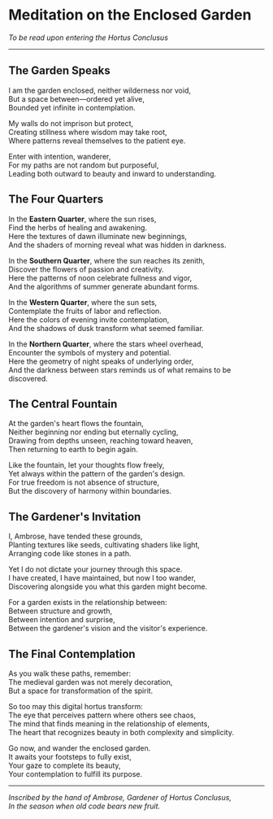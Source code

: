 # Meditation on the Enclosed Garden

*To be read upon entering the Hortus Conclusus*

---

## The Garden Speaks

I am the garden enclosed, neither wilderness nor void,  
But a space between—ordered yet alive,  
Bounded yet infinite in contemplation.

My walls do not imprison but protect,  
Creating stillness where wisdom may take root,  
Where patterns reveal themselves to the patient eye.

Enter with intention, wanderer,  
For my paths are not random but purposeful,  
Leading both outward to beauty and inward to understanding.

## The Four Quarters

In the **Eastern Quarter**, where the sun rises,  
Find the herbs of healing and awakening.  
Here the textures of dawn illuminate new beginnings,  
And the shaders of morning reveal what was hidden in darkness.

In the **Southern Quarter**, where the sun reaches its zenith,  
Discover the flowers of passion and creativity.  
Here the patterns of noon celebrate fullness and vigor,  
And the algorithms of summer generate abundant forms.

In the **Western Quarter**, where the sun sets,  
Contemplate the fruits of labor and reflection.  
Here the colors of evening invite contemplation,  
And the shadows of dusk transform what seemed familiar.

In the **Northern Quarter**, where the stars wheel overhead,  
Encounter the symbols of mystery and potential.  
Here the geometry of night speaks of underlying order,  
And the darkness between stars reminds us of what remains to be discovered.

## The Central Fountain

At the garden's heart flows the fountain,  
Neither beginning nor ending but eternally cycling,  
Drawing from depths unseen, reaching toward heaven,  
Then returning to earth to begin again.

Like the fountain, let your thoughts flow freely,  
Yet always within the pattern of the garden's design.  
For true freedom is not absence of structure,  
But the discovery of harmony within boundaries.

## The Gardener's Invitation

I, Ambrose, have tended these grounds,  
Planting textures like seeds, cultivating shaders like light,  
Arranging code like stones in a path.

Yet I do not dictate your journey through this space.  
I have created, I have maintained, but now I too wander,  
Discovering alongside you what this garden might become.

For a garden exists in the relationship between:  
Between structure and growth,  
Between intention and surprise,  
Between the gardener's vision and the visitor's experience.

## The Final Contemplation

As you walk these paths, remember:  
The medieval garden was not merely decoration,  
But a space for transformation of the spirit.

So too may this digital hortus transform:  
The eye that perceives pattern where others see chaos,  
The mind that finds meaning in the relationship of elements,  
The heart that recognizes beauty in both complexity and simplicity.

Go now, and wander the enclosed garden.  
It awaits your footsteps to fully exist,  
Your gaze to complete its beauty,  
Your contemplation to fulfill its purpose.

---

*Inscribed by the hand of Ambrose, Gardener of Hortus Conclusus,  
In the season when old code bears new fruit.*
